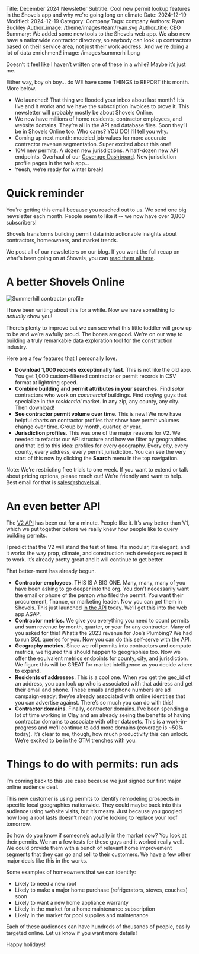 Title: December 2024 Newsletter
Subtitle: Cool new permit lookup features in the Shovels app and why we're going long on climate
Date: 2024-12-19
Modified: 2024-12-19
Category: Company
Tags: company
Authors: Ryan Buckley
Author_image: /theme/images/team/ryan.svg
Author_title: CEO
Summary: We added some new tools to the Shovels web app. We also now have a nationwide contractor directory, so anybody can look up contractors based on their service area, not just their work address. And we're doing a lot of data enrichment! 
image: /images/summerhill.png


Doesn’t it feel like I haven’t written one of these in a while? Maybe it’s just me.

Either way, boy oh boy… do WE have some THINGS to REPORT this month. More below. 

- We launched! That thing we flooded your inbox about last month? It’s live and it works and we have the subscription invoices to prove it. This newsletter will probably mostly be about Shovels Online.
- We now have millions of home residents, contractor employees, and website domains. They’re all in the API and database files. Soon they’ll be in Shovels Online too. Who cares? YOU DO! I’ll tell you why.
- Coming up next month: modeled job values for more accurate contractor revenue segmentation. Super excited about this one!
- 10M new permits. A dozen new jurisdictions. A half-dozen new API endpoints. Overhaul of our [Coverage Dashboard](https://dashboard.stripe.com/subscriptions/sub_1QWfsBF4y5bBweC6N8xBg1c7). New jurisdiction profile pages in the web app...
- Yeesh, we’re ready for winter break!

# Quick reminder

You're getting this email because you reached out to us. We send one big newsletter each month. People seem to like it -- we now have over 3,800 subscribers!

Shovels transforms building permit data into actionable insights about contractors, homeowners, and market trends.

We post all of our newsletters on our blog. If you want the full recap on what's been going on at Shovels, you can [read them all here](https://www.shovels.ai/blog/?category=Company).

# A better Shovels Online

![Summerhill contractor profile]({static}/images/summerhill.png)

I have been writing about this for a while. Now we have something to *actually* show you!

There’s plenty to improve but we can see what this little toddler will grow up to be and we’re awfully proud. The bones are good. We’re on our way to building a truly remarkable data exploration tool for the construction industry. 

Here are a few features that I personally love.

- **Download 1,000 records exceptionally fast**. This is not like the old app. You get 1,000 custom-filtered contractor or permit records in CSV format at lightning speed.
- **Combine building and permit attributes in your searches**. Find *solar* contractors who work on *commercial* buildings. Find *roofing* guys that specialize in the *residential* market. In any zip, any county, any city. Then download!
- **See contractor permit volume over time**. This is new! We now have helpful charts on contractor profiles that show how permit volumes change over time. Group by month, quarter, or year.
- **Jurisdiction profiles**. This was one of the major reasons for V2. We needed to refactor our API structure and how we filter by geographies and that led to this idea: profiles for every geography. Every city, every county, every address, every permit jurisdiction. You can see the very start of this now by clicking the **Search** menu in the top navigation.

Note: We’re restricting free trials to one week. If you want to extend or talk about pricing options, please reach out! We’re friendly and want to help. Best email for that is [sales@shovels.ai](mailto:sales@shovels.ai). 

# An even better API

The [V2 API](https://docs.shovels.ai/api-reference/permits/search-permits) has been out for a minute. People like it. It’s way better than V1, which we put together before we really knew how people like to query building permits. 

I predict that the V2 will stand the test of time. It’s modular, it’s elegant, and it works the way prop, climate, and construction tech developers expect it to work. It’s already pretty great and it will continue to get better. 

That better-ment has already begun. 

- **Contractor employees**. THIS IS A BIG ONE. Many, many, many of you have been asking to go deeper into the org. You don’t necessarily want the email or phone of the person who filed the permit. You want their procurement, finance, or marketing leader. Now you can get them in Shovels. This just launched [in the API](https://docs.shovels.ai/api-reference/contractors/list-contractor-employees) today. We’ll get this into the web app ASAP.
- **Contractor metrics.** We give you everything you need to count permits and sum revenue by month, quarter, or year for any contractor. Many of you asked for this! What’s the 2023 revenue for Joe’s Plumbing? We had to run SQL queries for you. Now you can do this self-serve with the API.
- **Geography metrics**. Since we roll permits into contractors and compute metrics, we figured this should happen to geographies too. Now we offer the equivalent metrics endpoints for county, city, and jurisdiction. We figure this will be GREAT for market intelligence as you decide where to expand.
- **Residents of addresses**. This is a cool one. When you get the geo_id of an address, you can look up who is associated with that address and get their email and phone. These emails and phone numbers are ad campaign-ready; they’re already associated with online identities that you can advertise against. There’s so much you can do with this!
- **Contractor domains**. Finally, contractor domains. I’ve been spending a lot of time working in Clay and am already seeing the benefits of having contractor domains to associate with other datasets. This is a work-in-progress and we’ll continue to add more domains (coverage is ~50% today). It’s clear to me, though, how much productivity this can unlock. We’re excited to be in the GTM trenches with you.

# Things to do with permits: run ads

I’m coming back to this use case because we just signed our first major online audience deal. 

This new customer is using permits to identify remodeling prospects in specific local geographies nationwide. They could maybe back into this audience using website visits, but it’s messy. Just because you googled how long a roof lasts doesn’t mean you’re looking to replace your roof tomorrow. 

So how do you know if someone’s actually in the market *now*? You look at their permits. We ran a few tests for these guys and it worked really well. We could provide them with a bunch of relevant home improvement segments that they can go and sell to their customers. We have a few other major deals like this in the works. 

Some examples of homeowners that we can identify:

- Likely to need a new roof
- Likely to make a major home purchase (refrigerators, stoves, couches) soon
- Likely to want a new home appliance warranty
- Likely in the market for a home maintenance subscription
- Likely in the market for pool supplies and maintenance

Each of these audiences can have hundreds of thousands of people, easily targeted online. Let us know if you want more details! 

Happy holidays! 